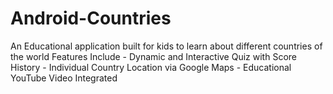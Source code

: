 # Android-Countries
An Educational application built for kids to learn about different countries of the world
Features Include - Dynamic and Interactive Quiz with Score History
                 - Individual Country Location via Google Maps
                 - Educational YouTube Video Integrated
